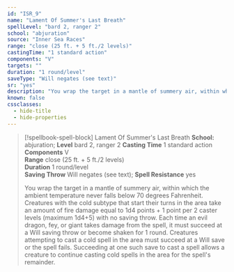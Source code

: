 ```yaml
---
id: "ISR_9"
name: "Lament Of Summer's Last Breath"
spellLevel: "bard 2, ranger 2"
school: "abjuration"
source: "Inner Sea Races"
range: "close (25 ft. + 5 ft./2 levels)"
castingTime: "1 standard action"
components: "V"
targets: ""
duration: "1 round/level"
saveType: "Will negates (see text)"
sr: "yes"
description: "You wrap the target in a mantle of summery air, within which the ambient temperature never falls below 70 degrees Fahrenheit. Creatures with the cold subtype that start their turns in the area take an amount of fire damage equal to 1d4 points + 1 point per 2 caster levels (maximum 1d4+5) with no saving throw. Each time an evil dragon, fey, or giant takes damage from the spell, it must succeed at a Will saving throw or become shaken for 1 round. Creatures attempting to cast a cold spell in the area must succeed at a Will save or the spell fails. Succeeding at one such save to cast a spell allows a creature to continue casting cold spells in the area for the spell's remainder."
known: false
cssclasses:
  - hide-title
  - hide-properties
---
```


> [!spellbook-spell-block] Lament Of Summer's Last Breath
> **School:** abjuration; **Level** bard 2, ranger 2
> **Casting Time** 1 standard action  
> **Components** V  
> **Range** close (25 ft. + 5 ft./2 levels)  
> **Duration** 1 round/level  
> **Saving Throw** Will negates (see text); **Spell Resistance** yes
> 
> You wrap the target in a mantle of summery air, within which the ambient temperature never falls below 70 degrees Fahrenheit. Creatures with the cold subtype that start their turns in the area take an amount of fire damage equal to 1d4 points + 1 point per 2 caster levels (maximum 1d4+5) with no saving throw. Each time an evil dragon, fey, or giant takes damage from the spell, it must succeed at a Will saving throw or become shaken for 1 round. Creatures attempting to cast a cold spell in the area must succeed at a Will save or the spell fails. Succeeding at one such save to cast a spell allows a creature to continue casting cold spells in the area for the spell's remainder.